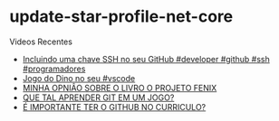 # update-star-profile-net-core

Videos Recentes
<!-- YOUTUBE:START -->
- [Incluindo uma chave SSH no seu GitHub #developer #github #ssh #programadores](https://www.youtube.com/watch?v=73iAwAm60F0)
- [Jogo do Dino no seu #vscode](https://www.youtube.com/watch?v=hdrmMLf49tM)
- [MINHA OPNIÂO SOBRE O LIVRO O PROJETO FENIX](https://www.youtube.com/watch?v=MQSXzGndZlE)
- [QUE TAL APRENDER GIT EM UM JOGO?](https://www.youtube.com/watch?v=AHU8XrWjBOs)
- [É IMPORTANTE TER O GITHUB NO CURRICULO?](https://www.youtube.com/watch?v=MhtKI2RuJLE)
<!-- YOUTUBE:END -->
